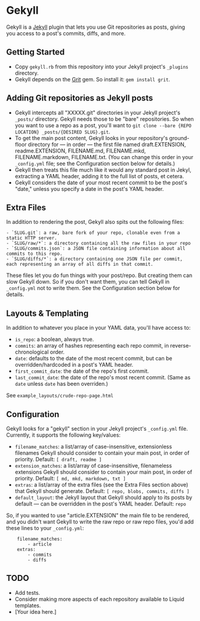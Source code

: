 # Gekyll

Gekyll is a [Jekyll](https://github.com/mojombo/jekyll/) plugin that lets you use Git repositories as posts, giving you access to a post's commits, diffs, and more.

## Getting Started

- Copy `gekyll.rb` from this repository into your Jekyll project's `_plugins` directory.
- Gekyll depends on the [Grit](https://github.com/mojombo/grit/) gem. So install it: `gem install grit`.

## Adding Git repositories as Jekyll posts

- Gekyll intercepts all "XXXXX.git" directories in your Jekyll project's `_posts/` directory. Gekyll needs those to be "bare" repositories. So when you want to use a repo as a post, you'll want to `git clone --bare {REPO LOCATION} _posts/{DESIRED SLUG}.git`. 
- To get the main post content, Gekyll looks in your repository's ground-floor directory for — in order — the first file named draft.EXTENSION, readme.EXTENSION, FILENAME.md, FILENAME.mkd, FILENAME.markdown, FILENAME.txt. (You can change this order in your `_config.yml` file; see the Configuration section below for details.)
- Gekyll then treats this file much like it would any standard post in Jekyl, extracting a YAML header, adding it to the full list of posts, et cetera.
- Gekyll considers the date of your most recent commit to be the post's "date," unless you specify a date in the post's YAML header.

## Extra Files

In addition to rendering the post, Gekyll also spits out the following files:

	- `SLUG.git`: a raw, bare fork of your repo, clonable even from a static HTTP server.
	- `SLUG/raw/*`: a directory containing all the raw files in your repo
	- `SLUG/commits.json`: a JSON file containing information about all commits to this repo.
	- `SLUG/diffs/*`: a directory containing one JSON file per commit, each representing an array of all diffs in that commit.

These files let you do fun things with your post/repo. But creating them can slow Gekyll down. So if you don't want them, you can tell Gekyll in `_config.yml` not to write them. See the Configuration section below for details.

## Layouts & Templating

In addition to whatever you place in your YAML data, you'll have access to:

- `is_repo`: a boolean, always true.
- `commits`: an array of hashes representing each repo commit, in reverse-chronological order.
- `date`: defaults to the date of the most recent commit, but can be overridden/hardcoded in a post's YAML header.
- `first_commit_date`: the date of the repo's first commit.
- `last_commit_date`: the date of the repo's most recent commit. (Same as `date` unless `date` has been overriden.)

See `example_layouts/crude-repo-page.html`

## Configuration

Gekyll looks for a "gekyll" section in your Jekyll project's `_config.yml` file. Currently, it supports the following key/values:

- `filename_matches`: a list/array of case-insensitive, extensionless filenames Gekyll should consider to contain your main post, in order of priority. Default: `[ draft, readme ]`
- `extension_matches`: a list/array of case-insensitive, filenameless extensions Gekyll should consider to contain your main post, in order of priority. Default: `[ md, mkd, markdown, txt ]`
- `extras`: a list/array of the extra files (see the Extra Files section above) that Gekyll should generate. Default: `[ repo, blobs, commits, diffs ]`
- `default_layout`: the Jekyll layout that Gekyll should apply to its posts by default — can be overridden in the post's YAML header. Default: `repo`

So, if you wanted to use "article.EXTENSION" the main file to be rendered, and you didn't want Gekyll to write the raw repo or raw  repo files, you'd add these lines to your `_config.yml`:

```
	filename_matches:
		- article
	extras:
		- commits
 		- diffs
```

## TODO

- Add tests.
- Consider making more aspects of each repository available to Liquid templates.
- [Your idea here.]
